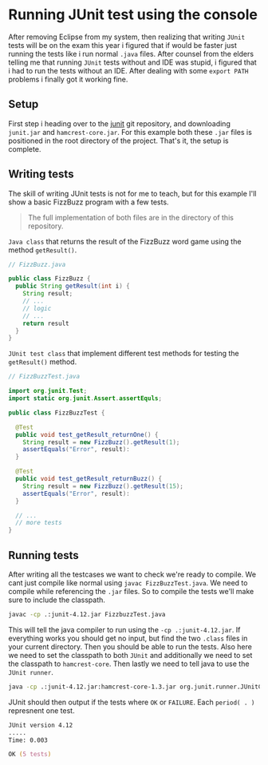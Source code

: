 # Running JUnit test using the console

After removing Eclipse from my system, then realizing that writing `JUnit` tests will be on the exam
this year i figured that if would be faster just running the tests like i run normal `.java` files.
After counsel from the elders telling me that running `JUnit` tests without and IDE was stupid, i
figured that i had to run the tests without an IDE. After dealing with some `export PATH` problems i
finally got it working fine.

## Setup

First step i heading over to the [junit](https://github.com/junit-team/junit4/wiki/Download-and-Install)
git repository, and downloading `junit.jar` and `hamcrest-core.jar`. For this example both these
`.jar` files is positioned in the root directory of the project. That's it, the setup is complete.

## Writing tests

The skill of writing JUnit tests is not for me to teach, but for this example I'll show a basic 
FizzBuzz program with a few tests. 

> The full implementation of both files are in the directory of this repository.

`Java class` that returns the result of the FizzBuzz word game using the method `getResult()`.
```java
// FizzBuzz.java

public class FizzBuzz {
  public String getResult(int i) {
    String result;
    // ...
    // logic
    // ...
    return result
  }
}
```

`JUnit test class` that implement different test methods for testing the `getResult()` method.
```java
// FizzBuzzTest.java

import org.junit.Test;
import static org.junit.Assert.assertEquls;

public class FizzBuzzTest {

  @Test
  public void test_getResult_returnOne() {
    String result = new FizzBuzz().getResult(1);
    assertEquals("Error", result):
  }

  @Test
  public void test_getResult_returnBuzz() {
    String result = new FizzBuzz().getResult(15);
    assertEquals("Error", result):
  }

  // ...
  // more tests
}
```
## Running tests

After writing all the testcases we want to check we're ready to compile. We cant just compile like
normal using `javac FizzBuzzTest.java`. We need to compile while referencing the `.jar` files. So to
compile the tests we'll make sure to include the classpath.
```zsh
javac -cp .:junit-4.12.jar FizzbuzzTest.java
```
This will tell the java compiler to run using the `-cp .:junit-4.12.jar`. If everything works you
should get no input, but find the two `.class` files in your current directory. Then you should be
able to run the tests. Also here we need to set the classpath to both `JUnit` and additionally we 
need to set the classpath to `hamcrest-core`. Then lastly we need to tell java to use the 
`JUnit runner`. 
```zsh
java -cp .:junit-4.12.jar:hamcrest-core-1.3.jar org.junit.runner.JUnitCore FizzbuzzTest
```

JUnit should then output if the tests where `OK` or `FAILURE`. Each `period( . )` represnent one
test.
```zsh
JUnit version 4.12
.....
Time: 0.003

OK (5 tests)
```
